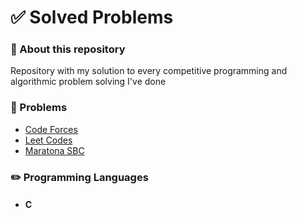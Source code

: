 # ✅  **Solved Problems**


### 📝 About this repository ###
Repository with my solution to every competitive programming and algorithmic problem solving I've done

### 🧩 Problems ###
- [Code Forces](/codeforce)
- [Leet Codes](/leetcode)
- [Maratona SBC](/maratona_SBC)


### ✏️ Programming Languages ###
- #### C ####
